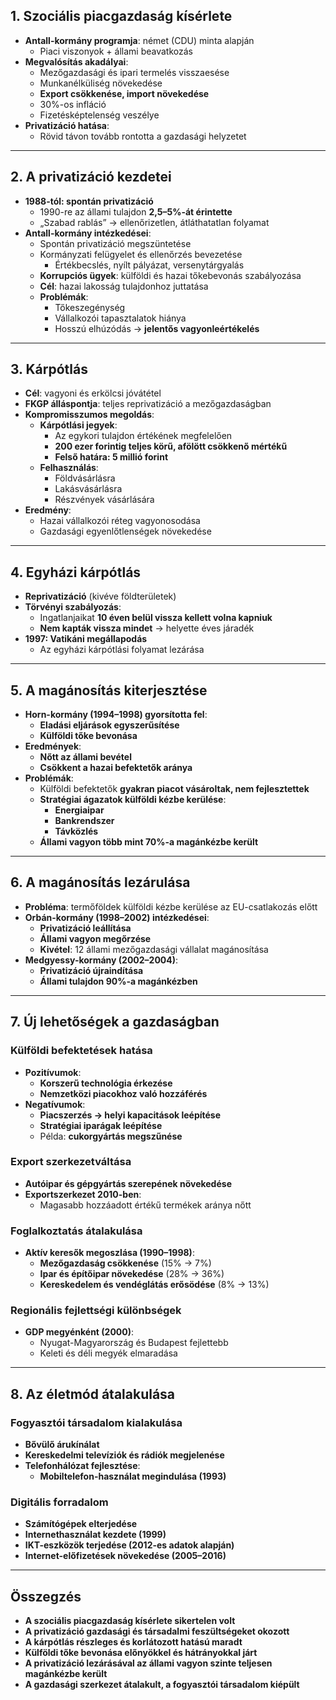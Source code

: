 ## 1. Szociális piacgazdaság kísérlete
- **Antall-kormány programja**: német (CDU) minta alapján
  - Piaci viszonyok + állami beavatkozás
- **Megvalósítás akadályai**:
  - Mezőgazdasági és ipari termelés visszaesése
  - Munkanélküliség növekedése
  - **Export csökkenése, import növekedése**
  - 30%-os infláció
  - Fizetésképtelenség veszélye
- **Privatizáció hatása**:
  - Rövid távon tovább rontotta a gazdasági helyzetet

---

## 2. A privatizáció kezdetei
- **1988-tól: spontán privatizáció**
  - 1990-re az állami tulajdon **2,5–5%-át érintette**
  - „Szabad rablás” → ellenőrizetlen, átláthatatlan folyamat
- **Antall-kormány intézkedései**:
  - Spontán privatizáció megszüntetése
  - Kormányzati felügyelet és ellenőrzés bevezetése
    - Értékbecslés, nyílt pályázat, versenytárgyalás
  - **Korrupciós ügyek**: külföldi és hazai tőkebevonás szabályozása
  - **Cél**: hazai lakosság tulajdonhoz juttatása
  - **Problémák**:
    - Tőkeszegénység
    - Vállalkozói tapasztalatok hiánya
    - Hosszú elhúzódás → **jelentős vagyonleértékelés**

---

## 3. Kárpótlás
- **Cél**: vagyoni és erkölcsi jóvátétel
- **FKGP álláspontja**: teljes reprivatizáció a mezőgazdaságban
- **Kompromisszumos megoldás**:
  - **Kárpótlási jegyek**:
    - Az egykori tulajdon értékének megfelelően
    - **200 ezer forintig teljes körű, afölött csökkenő mértékű**
    - **Felső határa: 5 millió forint**
  - **Felhasználás**:
    - Földvásárlásra
    - Lakásvásárlásra
    - Részvények vásárlására
- **Eredmény**:
  - Hazai vállalkozói réteg vagyonosodása
  - Gazdasági egyenlőtlenségek növekedése

---

## 4. Egyházi kárpótlás
- **Reprivatizáció** (kivéve földterületek)
- **Törvényi szabályozás**:
  - Ingatlanjaikat **10 éven belül vissza kellett volna kapniuk**
  - **Nem kapták vissza mindet** → helyette éves járadék
- **1997: Vatikáni megállapodás**
  - Az egyházi kárpótlási folyamat lezárása

---

## 5. A magánosítás kiterjesztése
- **Horn-kormány (1994–1998) gyorsította fel**:
  - **Eladási eljárások egyszerűsítése**
  - **Külföldi tőke bevonása**
- **Eredmények**:
  - **Nőtt az állami bevétel**
  - **Csökkent a hazai befektetők aránya**
- **Problémák**:
  - Külföldi befektetők **gyakran piacot vásároltak, nem fejlesztettek**
  - **Stratégiai ágazatok külföldi kézbe kerülése**:
    - **Energiaipar**
    - **Bankrendszer**
    - **Távközlés**
  - **Állami vagyon több mint 70%-a magánkézbe került**

---

## 6. A magánosítás lezárulása
- **Probléma**: termőföldek külföldi kézbe kerülése az EU-csatlakozás előtt
- **Orbán-kormány (1998–2002) intézkedései**:
  - **Privatizáció leállítása**
  - **Állami vagyon megőrzése**
  - **Kivétel**: 12 állami mezőgazdasági vállalat magánosítása
- **Medgyessy-kormány (2002–2004)**:
  - **Privatizáció újraindítása**
  - **Állami tulajdon 90%-a magánkézben**

---

## 7. Új lehetőségek a gazdaságban

### Külföldi befektetések hatása
- **Pozitívumok**:
  - **Korszerű technológia érkezése**
  - **Nemzetközi piacokhoz való hozzáférés**
- **Negatívumok**:
  - **Piacszerzés → helyi kapacitások leépítése**
  - **Stratégiai iparágak leépítése**
  - Példa: **cukorgyártás megszűnése**

### Export szerkezetváltása
- **Autóipar és gépgyártás szerepének növekedése**
- **Exportszerkezet 2010-ben**:
  - Magasabb hozzáadott értékű termékek aránya nőtt

### Foglalkoztatás átalakulása
- **Aktív keresők megoszlása (1990–1998)**:
  - **Mezőgazdaság csökkenése** (15% → 7%)
  - **Ipar és építőipar növekedése** (28% → 36%)
  - **Kereskedelem és vendéglátás erősödése** (8% → 13%)

### Regionális fejlettségi különbségek
- **GDP megyénként (2000)**:
  - Nyugat-Magyarország és Budapest fejlettebb
  - Keleti és déli megyék elmaradása

---

## 8. Az életmód átalakulása

### Fogyasztói társadalom kialakulása
- **Bővülő árukínálat**
- **Kereskedelmi televíziók és rádiók megjelenése**
- **Telefonhálózat fejlesztése**:
  - **Mobiltelefon-használat megindulása (1993)**

### Digitális forradalom
- **Számítógépek elterjedése**
- **Internethasználat kezdete (1999)**
- **IKT-eszközök terjedése (2012-es adatok alapján)**
- **Internet-előfizetések növekedése (2005–2016)**

---

## Összegzés
- **A szociális piacgazdaság kísérlete sikertelen volt**
- **A privatizáció gazdasági és társadalmi feszültségeket okozott**
- **A kárpótlás részleges és korlátozott hatású maradt**
- **Külföldi tőke bevonása előnyökkel és hátrányokkal járt**
- **A privatizáció lezárásával az állami vagyon szinte teljesen magánkézbe került**
- **A gazdasági szerkezet átalakult, a fogyasztói társadalom kiépült**